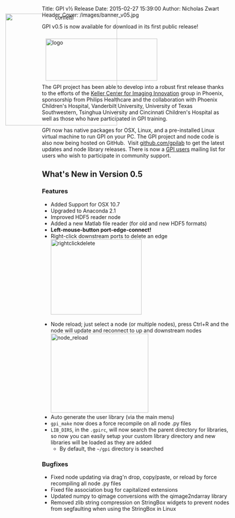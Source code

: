 Title:  GPI v½ Release
Date:   2015-02-27 15:39:00
Author: Nicholas Zwart
Header_Cover: /images/banner_v05.jpg

GPI v0.5 is now available for download in its first public release!

<div style="display: block; margin-left: auto; margin-right: auto; position: relative; width: 100%; height: 100px;">
<div id="image1_ban" style="position: relative; top: 0px; left: 0px; padding: 10px;"><img class="noborder aligncenter size-medium wp-image-5" src="{static}/images/logo_subtitle.png" alt="logo" width="300" height="113" /></div>
<div id="image2_conf" style="background: none repeat scroll 0% 0% transparent; outline: medium none; text-align: center; vertical-align: middle; position: relative; top: -200px; left: -200px; z-index: 2; padding: 10px;"><img class="noborder aligncenter size-medium wp-image-324" src="{static}/images/confetti.gif" alt="confetti" width="300" /></div>
</div>
&nbsp;

The GPI project has been able to develop into a robust first release thanks to
the efforts of the <a
href="https://github.com/gpilab/core-nodes/blob/develop/AUTHORS"
target="_blank">Keller Center for Imaging Innovation</a> group in Phoenix,
sponsorship from Philips Healthcare and the collaboration with Phoenix
Children's Hospital, Vanderbilt University, University of Texas Southwestern,
Tsinghua University and Cincinnati Children's Hospital as well as those who
have participated in GPI training.

GPI now has native packages for OSX, Linux, and a pre-installed Linux virtual
machine to run GPI on your PC. The GPI project and node code is also now being
hosted on GitHub.  Visit <a href="http://github.com/gpilab"
target="_blank">github.com/gpilab</a> to get the latest updates and node
library releases. There is now a <a
href="http://gpilab.com/mailman/listinfo/gpi-users_gpilab.com"
target="_blank">GPI users</a> mailing list for users who wish to participate in
community support.

## What's New in Version 0.5

### Features

<ul>
    <li>Added Support for OSX 10.7</li>
    <li>Upgraded to Anaconda 2.1</li>
    <li>Improved HDF5 reader node</li>
    <li>Added a new Matlab file reader (for old and new HDF5 formats)</li>
    <li><strong>Left-mouse-button port-edge-connect!</strong></li>
    <li>Right-click downstream ports to delete an edge <br><img class=" size-full wp-image-184 aligncenter" src="{static}/images/rightclickdelete.gif" alt="rightclickdelete" width="244" height="202" /><br></li>
</ul>
<ul>
    <li>Node reload; just select a node (or multiple nodes), press Ctrl+R and the node will update and reconnect to up and downstream nodes<br><img class="alignnone size-full wp-image-182 aligncenter" src="{static}/images/node_reload.gif" alt="node_reload" width="262" height="212" /><br></li>
    <li>Auto generate the user library (via the main menu)</li>
    <li><code>gpi_make</code> now does a force recompile on all node .py files</li>
    <li><code>LIB_DIRS</code>, in the <code>.gpirc</code>, will now search the parent directory for libraries, so now you can easily setup your custom library directory and new libraries will be loaded as they are added
<ul>
    <li>By default, the <code>~/gpi</code> directory is searched</li>
</ul>
</li>
</ul>

### Bugfixes

<ul>
    <li>Fixed node updating via drag'n drop, copy/paste, or reload by force recompiling all node .py files</li>
    <li>Fixed file association bug for capitalized extensions</li>
    <li>Updated numpy to qimage conversions with the qimage2ndarray library</li>
    <li>Removed zlib string compression on StringBox widgets to prevent nodes from segfaulting when using the StringBox in Linux</li>
</ul>
<p style="text-align: center;"></p>
